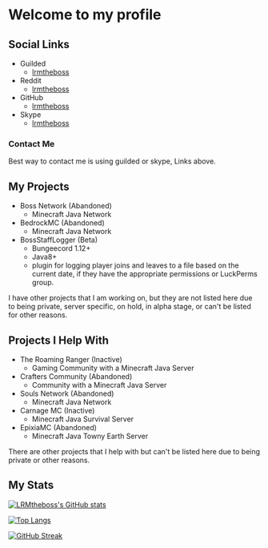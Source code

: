 # Welcome to my profile

## Social Links

- Guilded
  - [lrmtheboss](https://guilded.gg/lrmtheboss)
- Reddit
  - [lrmtheboss](https://www.reddit.com/user/lrmtheboss)
- GitHub
  - [lrmtheboss](https://github.com/lrmtheboss)
- Skype
  - [lrmtheboss](https://join.skype.com/invite/sgMpHGyLWZo6)

### Contact Me

Best way to contact me is using guilded or skype, Links above.

## My Projects

- Boss Network (Abandoned)
  - Minecraft Java Network
- BedrockMC (Abandoned)
  - Minecraft Java Network
- BossStaffLogger (Beta)
  - Bungeecord 1.12+
  - Java8+
  - plugin for logging player joins and leaves to a file based on the current date, if they have the appropriate permissions or LuckPerms group.

I have other projects that I am working on, but they are not listed here due to being private, server specific, on hold, in alpha stage, or can't be listed for other reasons.

## Projects I Help With

- The Roaming Ranger (Inactive)
  - Gaming Community with a Minecraft Java Server
- Crafters Community (Abandoned)
  - Community with a Minecraft Java Server
- Souls Network (Abandoned)
  - Minecraft Java Network
- Carnage MC (Inactive)
  - Minecraft Java Survival Server
- EpixiaMC (Abandoned)
  - Minecraft Java Towny Earth Server

There are other projects that I help with but can't be listed here due to being private or other reasons.

## My Stats

[![LRMtheboss's GitHub stats](https://github-readme-stats.vercel.app/api?username=lrmtheboss&count_private=true&show_icons=true&theme=onedark)](https://github.com/anuraghazra/github-readme-stats)

[![Top Langs](https://github-readme-stats.vercel.app/api/top-langs/?username=lrmtheboss&theme=onedark&layout=compact)](https://github.com/anuraghazra/github-readme-stats)

[![GitHub Streak](http://github-readme-streak-stats.herokuapp.com?user=lrmtheboss&theme=dark)](https://git.io/streak-stats)
<!--
**lrmtheboss/lrmtheboss** is a ✨ _special_ ✨ repository because its `README.md` (this file) appears on your GitHub profile.

Here are some ideas to get you started:

- 🔭 I’m currently working on ...
- 🌱 I’m currently learning ...
- 👯 I’m looking to collaborate on ...
- 🤔 I’m looking for help with ...
- 💬 Ask me about ...
- 📫 How to reach me: ...
- 😄 Pronouns: ...
- ⚡ Fun fact: ...
-->
